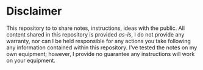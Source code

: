 # Disclaimer
This repository to to share notes, instructions, ideas with the public. All content shared in this repository is provided _as-is_, I do not provide any warranty, nor can I be held responsible for any actions you take following any information contained within this repository. I've tested the notes on my own equipment; however, I provide no guarantee any instructions will work on your equipment.
